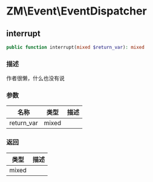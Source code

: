 # ZM\Event\EventDispatcher

## interrupt

```php
public function interrupt(mixed $return_var): mixed
```

### 描述

作者很懒，什么也没有说

### 参数

| 名称 | 类型 | 描述 |
| -------- | ---- | ----------- |
| return_var | mixed |  |

### 返回

| 类型 | 描述 |
| ---- | ----------- |
| mixed |  |
